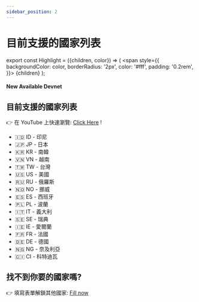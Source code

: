 ```yaml
---
sidebar_position: 2
---
```


# 目前支援的國家列表


export const Highlight = ({children, color}) => (
  <span
    style={{
      backgroundColor: color,
      borderRadius: '2px',
      color: '#fff',
      padding: '0.2rem',
    }}>
    {children}
  </span>
);

#### New Available <Highlight color="#25c2a0">Devnet</Highlight>

## 目前支援的國家列表
👉 在 YouTube 上快速瀏覽: [Click Here](https://www.youtube.com/watch?v=zGfZFXxIl2Y) !

- 🇮🇩 ID - 印尼
- 🇯🇵 JP - 日本
- 🇰🇷 KR - 南韓
- 🇻🇳 VN - 越南
- 🇹🇼 TW - 台灣
- 🇺🇸 US - 美國
- 🇷🇺 RU - 俄羅斯
- 🇳🇴 NO - 挪威
- 🇪🇸 ES - 西班牙
- 🇵🇱 PL - 波蘭
- 🇮🇹 IT - 義大利
- 🇸🇪 SE - 瑞典
- 🇮🇪 IE - 愛爾蘭
- 🇫🇷 FR - 法國
- 🇩🇪 DE - 德國
- 🇳🇬 NG - 奈及利亞
- 🇨🇮 CI - 科特迪瓦

## 找不到你要的國家嗎?

👉 填寫表單解鎖其他國家: [Fill now](https://forms.gle/WoL8c9GStDYrMpbb6)